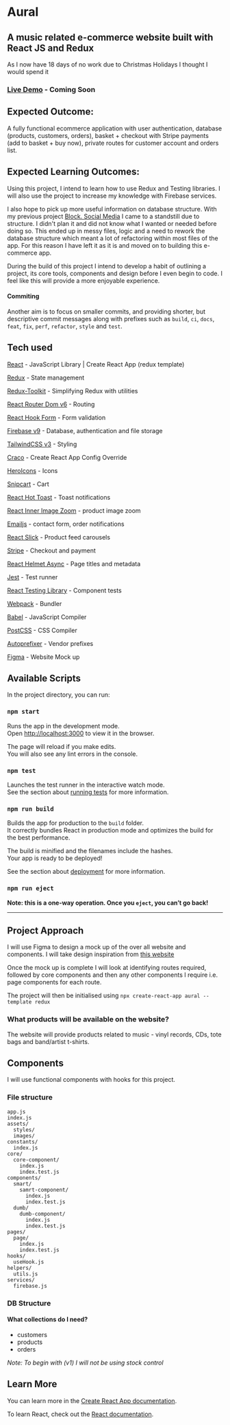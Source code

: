# Aural

## A music related e-commerce website built with React JS and Redux

As I now have 18 days of no work due to Christmas Holidays I thought I would spend it

### [Live Demo](#) - Coming Soon

## Expected Outcome:

A fully functional ecommerce application with user authentication, database (products, customers, orders), basket + checkout with Stripe payments (add to basket + buy now), private routes for customer account and orders list.

## Expected Learning Outcomes:

Using this project, I intend to learn how to use Redux and Testing libraries. I will also use the project to increase my knowledge with Firebase services.

I also hope to pick up more useful information on database structure. With my previous project [Block. Social Media](https://github.com/joejcox/Block) I came to a standstill due to structure. I didn't plan it and did not know what I wanted or needed before doing so. This ended up in messy files, logic and a need to rework the database structure which meant a lot of refactoring within most files of the app. For this reason I have left it as it is and moved on to building this e-commerce app.

During the build of this project I intend to develop a habit of outlining a project, its core tools, components and design before I even begin to code. I feel like this will provide a more enjoyable experience.

#### Commiting

Another aim is to focus on smaller commits, and providing shorter, but descriptive commit messages along with prefixes such as `build`, `ci`, `docs`, `feat`, `fix`, `perf`, `refactor`, `style` and `test`.

## Tech used

[React](https://reactjs.org/) - JavaScript Library | Create React App (redux template)

[Redux](https://redux.js.org/) - State management

[Redux-Toolkit](https://redux.js.org/introduction/getting-started) - Simplifying Redux with utilities

[React Router Dom v6](https://reactrouter.com) - Routing

[React Hook Form](https://react-hook-form.com) - Form validation

[Firebase v9](https://firebase.google.com/) - Database, authentication and file storage

[TailwindCSS v3](https://tailwindcss.com/docs/installation) - Styling

[Craco](https://github.com/gsoft-inc/craco) - Create React App Config Override

[HeroIcons](https://github.com/tailwindlabs/heroicons#react) - Icons

[Snipcart](https://snipcart.com) - Cart

[React Hot Toast](https://react-hot-toast.com) - Toast notifications

[React Inner Image Zoom](https://github.com/laurenashpole/react-inner-image-zoom) - product image zoom

[Emailjs](https://www.emailjs.com) - contact form, order notifications

[React Slick](https://react-slick.neostack.com) - Product feed carousels

[Stripe](https://stripe.com/docs/development) - Checkout and payment

[React Helmet Async](https://github.com/staylor/react-helmet-async) - Page titles and metadata

[Jest](https://jestjs.io/) - Test runner

[React Testing Library](https://testing-library.com/docs/react-testing-library/example-intro/) - Component tests

[Webpack](https://webpack.js.org/) - Bundler

[Babel](https://babeljs.io/) - JavaScript Compiler

[PostCSS](https://postcss.org/) - CSS Compiler

[Autoprefixer](https://github.com/postcss/autoprefixer) - Vendor prefixes

[Figma](https://www.figma.com/) - Website Mock up

## Available Scripts

In the project directory, you can run:

### `npm start`

Runs the app in the development mode.<br />
Open [http://localhost:3000](http://localhost:3000) to view it in the browser.

The page will reload if you make edits.<br />
You will also see any lint errors in the console.

### `npm test`

Launches the test runner in the interactive watch mode.<br />
See the section about [running tests](https://facebook.github.io/create-react-app/docs/running-tests) for more information.

### `npm run build`

Builds the app for production to the `build` folder.<br />
It correctly bundles React in production mode and optimizes the build for the best performance.

The build is minified and the filenames include the hashes.<br />
Your app is ready to be deployed!

See the section about [deployment](https://facebook.github.io/create-react-app/docs/deployment) for more information.

### `npm run eject`

**Note: this is a one-way operation. Once you `eject`, you can’t go back!**

---

## Project Approach

I will use Figma to design a mock up of the over all website and components. I will take design inspiration from [this website](https://www.websitebuilderexpert.com/designing-websites/free-ecommerce-website-templates/)

Once the mock up is complete I will look at identifying routes required, followed by core components and then any other components I require i.e. page components for each route.

The project will then be initialised using `npx create-react-app aural --template redux`

### What products will be available on the website?

The website will provide products related to music - vinyl records, CDs, tote bags and band/artist t-shirts.

## Components

I will use functional components with hooks for this project.

### File structure

```
app.js
index.js
assets/
  styles/
  images/
constants/
  index.js
core/
  core-component/
    index.js
    index.test.js
components/
  smart/
    samrt-component/
      index.js
      index.test.js
  dumb/
    dumb-component/
      index.js
      index.test.js
pages/
  page/
    index.js
    index.test.js
hooks/
  useHook.js
helpers/
  utils.js
services/
  firebase.js

```

### DB Structure

#### What collections do I need?

- customers
- products
- orders

_Note: To begin with (v1) I will not be using stock control_

## Learn More

You can learn more in the [Create React App documentation](https://facebook.github.io/create-react-app/docs/getting-started).

To learn React, check out the [React documentation](https://reactjs.org/).
